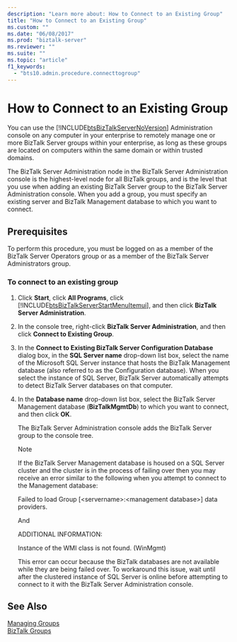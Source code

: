 ```yaml
---
description: "Learn more about: How to Connect to an Existing Group"
title: "How to Connect to an Existing Group"
ms.custom: ""
ms.date: "06/08/2017"
ms.prod: "biztalk-server"
ms.reviewer: ""
ms.suite: ""
ms.topic: "article"
f1_keywords: 
  - "bts10.admin.procedure.connecttogroup"
---
```

# How to Connect to an Existing Group
You can use the [!INCLUDE[btsBizTalkServerNoVersion](../includes/btsbiztalkservernoversion-md.md)] Administration console on any computer in your enterprise to remotely manage one or more BizTalk Server groups within your enterprise, as long as these groups are located on computers within the same domain or within trusted domains.  
  
 The BizTalk Server Administration node in the BizTalk Server Administration console is the highest-level node for all BizTalk groups, and is the level that you use when adding an existing BizTalk Server group to the BizTalk Server Administration console. When you add a group, you must specify an existing server and BizTalk Management database to which you want to connect.  
  
## Prerequisites  
 To perform this procedure, you must be logged on as a member of the BizTalk Server Operators group or as a member of the BizTalk Server Administrators group.  
  
### To connect to an existing group  
  
1. Click **Start**, click **All Programs**, click [!INCLUDE[btsBizTalkServerStartMenuItemui](../includes/btsbiztalkserverstartmenuitemui-md.md)], and then click **BizTalk Server Administration**.  
  
2. In the console tree, right-click **BizTalk Server Administration**, and then click **Connect to Existing Group**.  
  
3. In the **Connect to Existing BizTalk Server Configuration Database** dialog box, in the **SQL Server name** drop-down list box, select the name of the Microsoft SQL Server instance that hosts the BizTalk Management database (also referred to as the Configuration database). When you select the instance of SQL Server, BizTalk Server automatically attempts to detect BizTalk Server databases on that computer.  
  
4. In the **Database name** drop-down list box, select the BizTalk Server Management database (**BizTalkMgmtDb**) to which you want to connect, and then click **OK**.  
  
    The BizTalk Server Administration console adds the BizTalk Server group to the console tree.  
  
   > [!NOTE]
   >  If the BizTalk Server Management database is housed on a SQL Server cluster and the cluster is in the process of failing over then you may receive an error similar to the following when you attempt to connect to the Management database:  
   >   
   >  Failed to load Group [\<servername\>:\<management database\>] data providers.  
   >   
   >  And  
   >   
   >  ADDITIONAL INFORMATION:  
   >   
   >  Instance of the WMI class is not found. (WinMgmt)  
   >   
   >  This error can occur because the BizTalk databases are not available while they are being failed over. To workaround this issue, wait until after the clustered instance of SQL Server is online before attempting to connect to it with the BizTalk Server Administration console.  
  
## See Also  
 [Managing Groups](../core/managing-groups.md)   
 [BizTalk Groups](../core/biztalk-groups.md)
